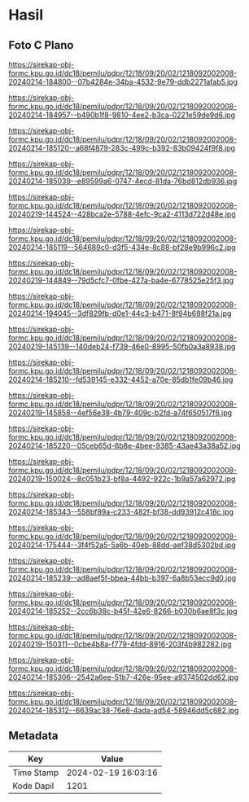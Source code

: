 # Hasil

## Foto C Plano

https://sirekap-obj-formc.kpu.go.id/dc18/pemilu/pdpr/12/18/09/20/02/1218092002008-20240214-184800--07b4284e-34ba-4532-9e79-ddb2271afab5.jpg

https://sirekap-obj-formc.kpu.go.id/dc18/pemilu/pdpr/12/18/09/20/02/1218092002008-20240214-184957--b490b1f8-9810-4ee2-b3ca-0221e59de9d6.jpg

https://sirekap-obj-formc.kpu.go.id/dc18/pemilu/pdpr/12/18/09/20/02/1218092002008-20240214-185120--a68f4879-283c-499c-b392-83b09424f9f8.jpg

https://sirekap-obj-formc.kpu.go.id/dc18/pemilu/pdpr/12/18/09/20/02/1218092002008-20240214-185039--e89599a6-0747-4ecd-81da-76bd812db936.jpg

https://sirekap-obj-formc.kpu.go.id/dc18/pemilu/pdpr/12/18/09/20/02/1218092002008-20240219-144524--428bca2e-5788-4efc-9ca2-4113d722d48e.jpg

https://sirekap-obj-formc.kpu.go.id/dc18/pemilu/pdpr/12/18/09/20/02/1218092002008-20240214-185119--564689c0-d3f5-434e-8c88-bf28e9b996c2.jpg

https://sirekap-obj-formc.kpu.go.id/dc18/pemilu/pdpr/12/18/09/20/02/1218092002008-20240219-144849--79d5cfc7-0fbe-427a-ba4e-6778525e25f3.jpg

https://sirekap-obj-formc.kpu.go.id/dc18/pemilu/pdpr/12/18/09/20/02/1218092002008-20240214-194045--3df829fb-d0e1-44c3-b471-8f94b688f21a.jpg

https://sirekap-obj-formc.kpu.go.id/dc18/pemilu/pdpr/12/18/09/20/02/1218092002008-20240219-145139--140deb24-f739-46e0-8995-50fb0a3a8938.jpg

https://sirekap-obj-formc.kpu.go.id/dc18/pemilu/pdpr/12/18/09/20/02/1218092002008-20240214-185210--fd539145-e332-4452-a70e-85db1fe09b46.jpg

https://sirekap-obj-formc.kpu.go.id/dc18/pemilu/pdpr/12/18/09/20/02/1218092002008-20240219-145858--4ef56e38-4b79-409c-b2fd-a74f650517f6.jpg

https://sirekap-obj-formc.kpu.go.id/dc18/pemilu/pdpr/12/18/09/20/02/1218092002008-20240214-185220--05ceb65d-6b8e-4bee-9385-43ae43a38a52.jpg

https://sirekap-obj-formc.kpu.go.id/dc18/pemilu/pdpr/12/18/09/20/02/1218092002008-20240219-150024--8c051b23-bf8a-4492-922c-1b9a57a62972.jpg

https://sirekap-obj-formc.kpu.go.id/dc18/pemilu/pdpr/12/18/09/20/02/1218092002008-20240214-185343--558bf89a-c233-482f-bf38-dd93912c418c.jpg

https://sirekap-obj-formc.kpu.go.id/dc18/pemilu/pdpr/12/18/09/20/02/1218092002008-20240214-175444--3f4f52a5-5a6b-40eb-88dd-aef38d5302bd.jpg

https://sirekap-obj-formc.kpu.go.id/dc18/pemilu/pdpr/12/18/09/20/02/1218092002008-20240214-185239--ad8aef5f-bbea-44bb-b397-6a8b53ecc9d0.jpg

https://sirekap-obj-formc.kpu.go.id/dc18/pemilu/pdpr/12/18/09/20/02/1218092002008-20240214-185252--2cc6b38c-b45f-42e6-8266-b030b6ae8f3c.jpg

https://sirekap-obj-formc.kpu.go.id/dc18/pemilu/pdpr/12/18/09/20/02/1218092002008-20240219-150311--0cbe4b8a-f779-4fdd-8916-203f4b982282.jpg

https://sirekap-obj-formc.kpu.go.id/dc18/pemilu/pdpr/12/18/09/20/02/1218092002008-20240214-185306--2542a6ee-51b7-426e-95ee-a9374502dd62.jpg

https://sirekap-obj-formc.kpu.go.id/dc18/pemilu/pdpr/12/18/09/20/02/1218092002008-20240214-185312--6639ac38-76e8-4ada-ad54-58946dd5c682.jpg


## Metadata

| Key        | Value               |
| ---------- | ------------------- |
| Time Stamp | 2024-02-19 16:03:16 |
| Kode Dapil | 1201                |




